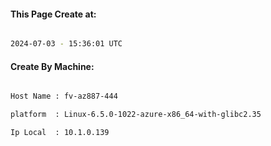 
   
#### This Page Create at:

```bash

2024-07-03 - 15:36:01 UTC

```

#### Create By Machine:

```bash

Host Name : fv-az887-444

platform  : Linux-6.5.0-1022-azure-x86_64-with-glibc2.35

Ip Local  : 10.1.0.139

```


